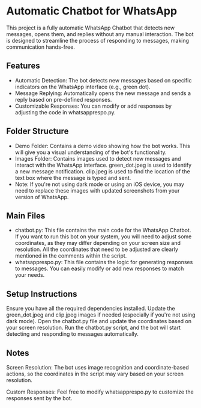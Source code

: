 # Automatic Chatbot for WhatsApp
This project is a fully automatic WhatsApp Chatbot that detects new messages, opens them, and replies without any manual interaction. The bot is designed to streamline the process of responding to messages, making communication hands-free.

## Features
- Automatic Detection: The bot detects new messages based on specific indicators on the WhatsApp interface (e.g., green dot).
- Message Replying: Automatically opens the new message and sends a reply based on pre-defined responses.
- Customizable Responses: You can modify or add responses by adjusting the code in whatsapprespo.py.

## Folder Structure
- Demo Folder: Contains a demo video showing how the bot works. This will give you a visual understanding of the bot's functionality.
- Images Folder: Contains images used to detect new messages and interact with the WhatsApp interface.
green_dot.jpeg is used to identify a new message notification.
clip.jpeg is used to find the location of the text box where the message is typed and sent.
- Note: If you're not using dark mode or using an iOS device, you may need to replace these images with updated screenshots from your version of WhatsApp.

## Main Files
- chatbot.py:
This file contains the main code for the WhatsApp Chatbot.
If you want to run this bot on your system, you will need to adjust some coordinates, as they may differ depending on your screen size and resolution.
All the coordinates that need to be adjusted are clearly mentioned in the comments within the script.
- whatsapprespo.py:
This file contains the logic for generating responses to messages.
You can easily modify or add new responses to match your needs.

## Setup Instructions
Ensure you have all the required dependencies installed.
Update the green_dot.jpeg and clip.jpeg images if needed (especially if you're not using dark mode).
Open the chatbot.py file and update the coordinates based on your screen resolution.
Run the chatbot.py script, and the bot will start detecting and responding to messages automatically.


## Notes
Screen Resolution: The bot uses image recognition and coordinate-based actions, so the coordinates in the script may vary based on your screen resolution.

Custom Responses: Feel free to modify whatsapprespo.py to customize the responses sent by the bot.
